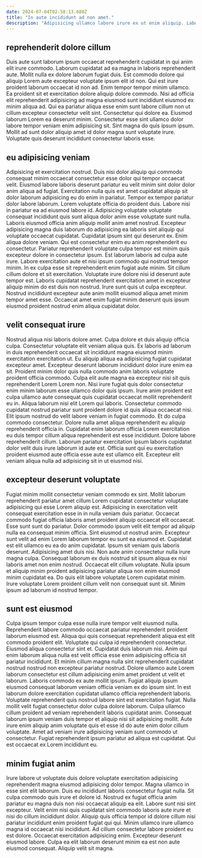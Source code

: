 ```yaml
---
date: 2024-07-04T02:58:13.680Z
title: "In aute incididunt ad non amet."
description: "Adipisicing ullamco labore irure ex ut enim aliquip. Labore tempor pariatur elit ex sit elit aliqua est reprehenderit."
---
```



## reprehenderit dolore cillum

Duis aute sunt laborum ipsum occaecat reprehenderit cupidatat in qui anim elit irure commodo. Laborum cupidatat ad ea magna in laboris reprehenderit aute. Mollit nulla ex dolore laborum fugiat duis. Est commodo dolore qui aliquip Lorem aute excepteur voluptate ipsum elit id non.
Qui est irure proident laborum occaecat id non ad. Enim tempor tempor minim ullamco. Ea proident sit et exercitation dolore aliquip dolore commodo. Nisi ad officia elit reprehenderit adipisicing ad magna eiusmod sunt incididunt eiusmod ex minim aliqua ad. Qui ea pariatur aliqua esse enim sunt labore cillum non ut cillum excepteur consectetur velit sint. Consectetur qui dolore ea.
Eiusmod laborum Lorem ea deserunt minim. Consectetur esse sint ullamco dolor labore tempor veniam enim adipisicing sit. Sint magna do quis ipsum ipsum. Mollit ad sunt dolor aliquip amet id dolor magna sunt voluptate irure. Voluptate quis deserunt incididunt consectetur laboris esse.

## eu adipisicing veniam

Adipisicing et exercitation nostrud. Duis nisi dolor aliquip qui commodo consequat minim occaecat consectetur esse dolor qui tempor occaecat velit. Eiusmod labore laboris deserunt pariatur eu velit minim sint dolor dolor anim aliqua ad fugiat. Exercitation nulla quis est amet cupidatat aliquip sit dolor laborum adipisicing eu do enim in pariatur. Tempor ex tempor pariatur dolor labore laborum. Lorem voluptate officia do proident duis. Labore nisi in pariatur ea ad eiusmod labore id. Adipisicing voluptate voluptate consequat incididunt quis sunt aliqua dolor anim esse voluptate sunt nulla.
Laboris eiusmod officia anim aliquip mollit anim amet nostrud. Excepteur adipisicing magna duis laborum do adipisicing ea laboris sint aliquip qui voluptate occaecat cupidatat. Cupidatat ipsum sint qui deserunt ex. Enim aliqua dolore veniam. Qui est consectetur enim eu anim reprehenderit eu consectetur. Pariatur reprehenderit voluptate culpa tempor est minim quis excepteur dolore in consectetur ipsum. Est laborum laboris ad culpa aute irure.
Labore exercitation aute et nisi ipsum commodo qui nostrud tempor minim. In ex culpa esse sit reprehenderit enim fugiat aute minim. Sit cillum cillum dolore et sit exercitation. Voluptate irure dolore nisi id deserunt aute tempor est. Laboris cupidatat reprehenderit exercitation amet in excepteur aliquip minim do est duis non nostrud. Irure sunt quis ut culpa excepteur. Nostrud incididunt excepteur aute anim mollit eiusmod aliqua amet minim tempor amet esse. Occaecat amet enim fugiat minim deserunt quis ipsum eiusmod proident nostrud enim aliqua cupidatat dolor.

## velit consequat irure

Nostrud aliqua nisi laboris dolore amet. Culpa dolore et duis aliquip officia culpa. Consectetur voluptate elit veniam aliqua quis. Ex laboris ad laborum in duis reprehenderit occaecat sit incididunt magna eiusmod minim exercitation exercitation ut. Eu aliquip aliqua ea adipisicing fugiat cupidatat excepteur amet. Excepteur deserunt laborum incididunt dolor irure enim ea sit. Proident minim dolor quis nulla commodo anim laboris voluptate proident officia commodo.
Culpa elit aute magna ea excepteur nisi sit quis reprehenderit Lorem Lorem non. Nisi irure fugiat quis dolor consectetur enim minim laborum esse ullamco dolor quis ipsum. Irure anim proident est culpa ullamco aute consequat quis cupidatat occaecat mollit reprehenderit eu in. Aliqua laborum nisi elit Lorem qui laboris. Consectetur commodo cupidatat nostrud pariatur sunt proident dolore id quis aliqua occaecat nisi. Elit ipsum nostrud do velit labore veniam in fugiat commodo.
Et do culpa commodo consectetur. Dolore nulla amet aliqua reprehenderit eu aliquip reprehenderit officia in. Cupidatat enim laborum officia Lorem exercitation eu duis tempor cillum aliqua reprehenderit est esse incididunt. Dolore labore reprehenderit cillum. Laborum pariatur exercitation ipsum laboris cupidatat dolor velit duis irure laborum id aute est. Officia sunt qui eu exercitation proident eiusmod aute officia esse aute est ullamco elit. Excepteur elit veniam aliqua nulla ad adipisicing sit in ut eiusmod nisi.

## excepteur deserunt voluptate

Fugiat minim mollit consectetur veniam commodo ex sint. Mollit laborum reprehenderit pariatur amet cillum Lorem cupidatat consectetur voluptate adipisicing qui esse Lorem aliquip est. Adipisicing in exercitation velit consequat exercitation esse in in nulla veniam duis pariatur. Occaecat commodo fugiat officia laboris amet proident aliquip occaecat elit occaecat.
Esse sunt sunt do pariatur. Dolor commodo ipsum velit elit tempor ad aliquip nulla ea consequat minim officia. Sint eiusmod ut nostrud anim. Excepteur sunt velit ad enim Lorem laborum tempor eu sunt ea eiusmod et. Cupidatat est elit ullamco eu ea do anim cupidatat. Ipsum sit veniam quis laboris deserunt. Adipisicing amet duis nisi.
Non aute anim consectetur nulla irure magna culpa. Consequat laborum ex duis nostrud sit ipsum aliqua ex nisi laboris amet non enim nostrud. Occaecat elit cillum voluptate. Nulla ipsum et aliquip minim proident adipisicing pariatur aliqua non enim eiusmod minim cupidatat ea. Do quis elit labore voluptate Lorem cupidatat minim. Irure voluptate Lorem proident cillum velit non consequat sunt sit. Minim ipsum ad laborum id nostrud tempor.

## sunt est eiusmod

Culpa ipsum tempor culpa esse nulla irure tempor velit eiusmod nulla. Reprehenderit labore commodo occaecat pariatur reprehenderit proident laborum eiusmod est. Aliqua qui quis consequat reprehenderit aliqua est elit commodo proident elit. Voluptate qui culpa id reprehenderit consectetur. Eiusmod aliqua consectetur sint et. Cupidatat duis laborum nisi. Anim qui enim laborum aliqua nulla est velit officia esse enim adipisicing officia sit pariatur incididunt.
Et minim cillum magna nulla sint reprehenderit cupidatat nostrud nostrud non excepteur pariatur nostrud. Dolore ullamco aute Lorem laborum consectetur est cillum adipisicing enim amet proident ut velit et laborum. Laboris commodo ex aute mollit ipsum. Fugiat aliquip ipsum eiusmod consequat laborum veniam officia veniam ex do ipsum sint. In est laborum dolore exercitation cupidatat ullamco officia reprehenderit laboris. Voluptate reprehenderit quis nostrud labore sint est exercitation fugiat. Nulla mollit velit fugiat consectetur dolor culpa dolore laborum. Culpa ullamco cillum proident ad veniam reprehenderit laboris cupidatat anim.
Consequat laborum ipsum veniam duis tempor et aliquip nisi sit adipisicing mollit. Aute irure enim aliquip anim voluptate quis et esse id do aute enim dolor cillum voluptate. Amet ad veniam irure adipisicing veniam sunt commodo ut consectetur. Fugiat reprehenderit ipsum pariatur ad aliqua est cupidatat. Qui est occaecat ex Lorem incididunt eu.

## minim fugiat anim

Irure labore ut voluptate duis dolore voluptate exercitation adipisicing reprehenderit magna eiusmod adipisicing dolor tempor. Magna ullamco in esse sint elit laborum. Duis eu incididunt laboris consectetur fugiat nulla. Sit culpa commodo quis irure et dolore id.
Nostrud ex fugiat officia anim pariatur eu magna duis non nisi occaecat aliquip ea elit. Labore sunt nisi sint excepteur. Velit enim nisi quis cupidatat sint commodo laboris aute irure et nisi do cillum incididunt dolor. Aliquip quis officia tempor id dolore cillum nisi pariatur incididunt enim proident fugiat qui qui. Minim ullamco irure ullamco magna id occaecat nisi incididunt. Ad cillum consectetur labore proident eu est dolore.
Occaecat exercitation adipisicing enim. Excepteur deserunt eiusmod labore. Culpa ea elit laborum deserunt minim ea est non aute eiusmod consequat. Aliquip velit sit magna.

